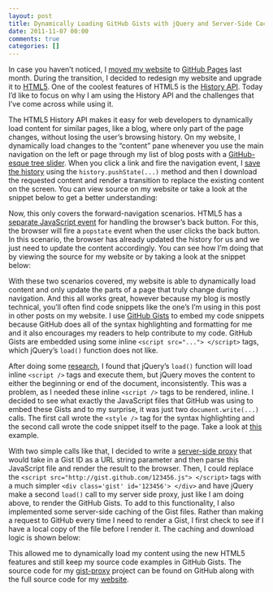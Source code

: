 ```yaml
---
layout: post
title: Dynamically Loading GitHub Gists with jQuery and Server-Side Caching
date: 2011-11-07 00:00
comments: true
categories: []
---
```

<p>In case you haven&rsquo;t noticed, I <a href="http://mbmccormick.com/2011/10/ditching-wordpress-for-jekyll-and-github/" target="_blank">moved my website</a> to <a href="http://pages.github.com/" target="_blank">GitHub Pages</a> last month. During the transition, I decided to redesign my website and upgrade it to <a href="http://www.html5rocks.com/en/" target="_blank">HTML5</a>. One of the coolest features of HTML5 is the <a href="http://html5demos.com/history" target="_blank">History API</a>. Today I&rsquo;d like to focus on why I am using the History API and the challenges that I&rsquo;ve come across while using it.</p>

<p>The HTML5 History API makes it easy for web developers to dynamically load content for similar pages, like a blog, where only part of the page changes, without losing the user&rsquo;s browsing history. On my website, I dynamically load changes to the &ldquo;content&rdquo; pane whenever you use the main navigation on the left or page through my list of blog posts with a <a href="https://github.com/blog/760-the-tree-slider" target="_blank">GitHub-esque tree slider</a>. When you click a link and fire the navigation event, I <a href="https://developer.mozilla.org/en/DOM/Manipulating_the_browser_history#The_pushState().C2.A0method" target="_blank">save the history</a> using the <code>history.pushState(...)</code> method and then I download the requested content and render a transition to replace the existing content on the screen. You can view source on my website or take a look at the snippet below to get a better understanding:</p>

<script src="https://gist.github.com/1345302.js"> </script>


<p>Now, this only covers the forward-navigation scenarios. HTML5 has a <a href="https://developer.mozilla.org/en/DOM/Manipulating_the_browser_history#The_popstate_event" target="_blank">separate JavaScript event</a> for handling the browser&rsquo;s back button. For this, the browser will fire a <code>popstate</code> event when the user clicks the back button. In this scenario, the browser has already updated the history for us and we just need to update the content accordingly. You can see how I&rsquo;m doing that by viewing the source for my website or by taking a look at the snippet below:</p>

<script src="https://gist.github.com/1345316.js"> </script>


<p>With these two scenarios covered, my website is able to dynamically load content and only update the parts of a page that truly change during navigation. And this all works great, however because my blog is mostly technical, you&rsquo;ll often find code snippets like the one&rsquo;s I&rsquo;m using in this post in other posts on my website. I use <a href="https://gist.github.com/" target="_blank">GitHub Gists</a> to embed my code snippets because GitHub does all of the syntax highlighting and formatting for me and it also encourages my readers to help contribute to my code. GitHub Gists are embedded using some inline <code>&lt;script src="..."&gt; &lt;/script&gt;</code> tags, which jQuery&rsquo;s <code>load()</code> function does not like.</p>

<p>After doing some <a href="http://stackoverflow.com/questions/889967/jquery-load-call-doesnt-execute-javascript-in-loaded-html-file" target="_blank">research</a>, I found that jQuery&rsquo;s <code>load()</code> function will load inline <code>&lt;script /&gt;</code> tags and execute them, but jQuery moves the content to either the beginning or end of the document, inconsistently. This was a problem, as I needed these inline <code>&lt;script /&gt;</code> tags to be rendered, inline. I decided to see what exactly the JavaScript files that GitHub was using to embed these Gists and to my surprise, it was just two <code>document.write(...)</code> calls. The first call wrote the <code>&lt;style /&gt;</code> tag for the syntax highlighting and the second call wrote the code snippet itself to the page. Take a look at <a href="https://gist.github.com/1345302.js" target="_blank">this</a> example.</p>

<p>With two simple calls like that, I decided to write a <a href="https://github.com/mbmccormick/gist-proxy" target="_blank">server-side proxy</a> that would take in a Gist ID as a URL string parameter and then parse this JavaScript file and render the result to the browser. Then, I could replace the <code>&lt;script src="http://gist.github.com/123456.js"&gt; &lt;/script&gt;</code> tags with a much simpler <code>&lt;div class='gist' id='123456'&gt; &lt;/div&gt;</code> and have jQuery make a second <code>load()</code> call to my server side proxy, just like I am doing above, to render the GitHub Gists. To add to this functionality, I also implemented some server-side caching of the Gist files. Rather than making a request to GitHub every time I need to render a Gist, I first check to see if I have a local copy of the file before I render it. The caching and download logic is shown below:</p>

<script src="https://gist.github.com/1345367.js"> </script>


<p>This allowed me to dynamically load my content using the new HTML5 features and still keep my source code examples in GitHub Gists. The source code for my <a href="https://github.com/mbmccormick/gist-proxy" target="_blank">gist-proxy</a> project can be found on GitHub along with the full source code for my <a href="https://github.com/mbmccormick/mbmccormick.github.com" target="_blank">website</a>.</p>
